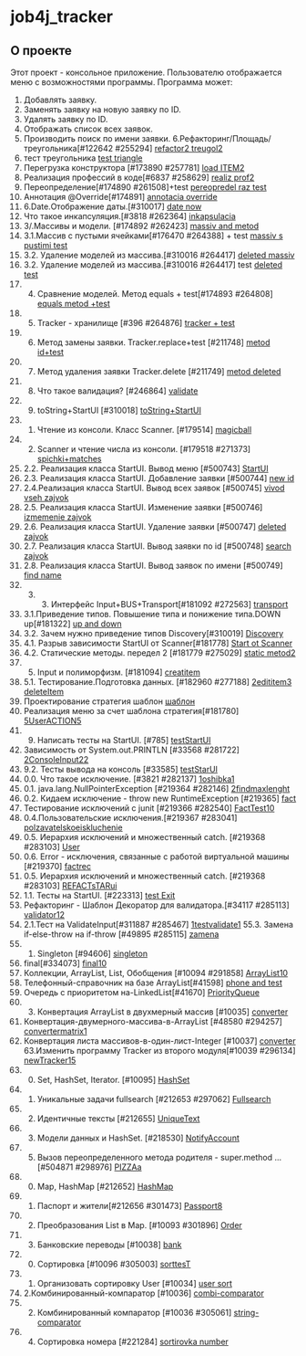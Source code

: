 # job4j_tracker
## О проекте
Этот проект - консольное приложение. Пользователю отображается меню с возможностями программы.
Программа может:
1. Добавлять заявку.
2. Заменять заявку на новую заявку по ID.
3. Удалять заявку по ID.
4. Отображать список всех заявок.
5. Производить поиск по имени заявки.
6.Рефакторинг/Площадь/треугольника[#122642 #255294]
[refactor2 treugol2](https://github.com/as310788/-job4j_tracker/blob/master/images/refactor%20treugol.png)
6. тест треугольника
[test triangle](https://github.com/as310788/-job4j_tracker/blob/master/images/test%20triangle.png)
7. Перегрузка конструктора [#173890 #257781]
[load ITEM2](https://github.com/as310788/-job4j_tracker/blob/master/images/LOAD%20ITEM.png)
8. Реализация профессий в коде[#6837 #258629]
[realiz prof2](https://github.com/as310788/-job4j_tracker/blob/master/images/realiz%20prof.png)
9. Переопределение[#174890 #261508]+test
[pereopredel raz test](https://github.com/as310788/-job4j_tracker/blob/master/images/%D0%9F%D0%B5%D1%80%D0%B5%D0%BE%D0%BF%D1%80%D0%B5%D0%B4%D0%B5%D0%BB%D0%B5%D0%BD%D0%B8%D0%B5.png)
10. Аннотация @Override[#174891]
[annotacia override](https://github.com/as310788/-job4j_tracker/blob/master/images/override.png)
11. 6.Date.Отображение даты.[#310017]
[date now](https://github.com/as310788/-job4j_tracker/blob/master/images/view%20date.png)
12. Что такое инкапсуляция.[#3818 #262364]
[inkapsulacia](https://github.com/as310788/-job4j_tracker/blob/master/images/%D0%A7%D1%82%D0%BE%20%D1%82%D0%B0%D0%BA%D0%BE%D0%B5%20%D0%B8%D0%BD%D0%BA%D0%B0%D0%BF%D1%81%D1%83%D0%BB%D1%8F%D1%86%D0%B8%D1%8F..png)
13. 3/.Массивы и модели. [#174892 #262423]
[massiv and metod](https://github.com/as310788/-job4j_tracker/blob/master/images/metod%20and%20massiv.png)
14. 3.1.Массив с пустыми ячейками[#176470 #264388] + test
[massiv s pustimi test](https://github.com/as310788/-job4j_tracker/blob/master/images/%D0%BF%D1%83%D1%81%D1%82%D0%BE%D0%B9%20%D0%BC%D0%B0%D1%81%D1%81%D0%B8%D0%B2.png)
15. 3.2. Удаление моделей из массива.[#310016 #264417]
    [deleted massiv](https://github.com/as310788/-job4j_tracker/commit/62ec5d42292f361fc215bf8b0a02bc6fbe1e54ef)
16. 3.2. Удаление моделей из массива.[#310016 #264417] test
[deleted test](https://github.com/as310788/-job4j_tracker/blob/master/images/test1.png)
17. 4. Сравнение моделей. Метод equals + test[#174893 #264808]
[equals metod +test](https://github.com/as310788/-job4j_tracker/commit/fb09640cd146c46104700b327a36671ee9548521)
18. 5. Tracker - хранилище [#396 #264876]
[tracker + test](https://github.com/as310788/-job4j_tracker/blob/master/images/Tracker%20-%20%D1%85%D1%80%D0%B0%D0%BD%D0%B8%D0%BB%D0%B8%D1%89%D0%B5.png)
19. 6. Метод замены заявки. Tracker.replace+test [#211748]
[metod id+test](https://github.com/as310788/-job4j_tracker/blob/master/images/metod%20id.png)
20. 7. Метод удаления заявки Tracker.delete [#211749]
[metod deleted](https://github.com/as310788/-job4j_tracker/blob/master/images/metod%20deleted.png)
21. 8. Что такое валидация? [#246864]
[validate](https://github.com/as310788/-job4j_tracker/blob/master/images/validacia.png)
22. 9. toString+StartUI [#310018]
[toString+StartUI](https://github.com/as310788/-job4j_tracker/blob/master/images/startUl.png)
23. 1. Чтение из консоли. Класс Scanner. [#179514]
[magicball](https://github.com/as310788/-job4j_tracker/blob/master/images/magicball.png)
24. 2. Scanner и чтение числа из консоли. [#179518 #271373]
[spichki+matches](https://github.com/as310788/-job4j_tracker/blob/master/images/%D1%81%D0%BF%D0%B8%D1%87%D0%BA%D0%B8.png)
25. 2.2. Реализация класса StartUI. Вывод меню [#500743]
[StartUI](https://github.com/as310788/-job4j_tracker/blob/master/images/StartUI.png)
26. 2.3. Реализация класса StartUI. Добавление заявки [#500744]
[new id](https://github.com/as310788/-job4j_tracker/blob/master/images/%D0%B4%D0%BE%D0%B1%D0%B0%D0%B2%D0%BB%D0%B5%D0%BD%D0%B8%D0%B5%20%D0%B7%D0%B0%D1%8F%D0%B2%D0%BA%D0%B8.png)
27. 2.4.Реализация класса StartUI. Вывод всех заявок [#500745]
[vivod vseh zajvok](https://github.com/as310788/-job4j_tracker/blob/master/images/%D0%92%D1%8B%D0%B2%D0%BE%D0%B4%20%D0%B2%D1%81%D0%B5%D1%85%20%D0%B7%D0%B0%D1%8F%D0%B2%D0%BE%D0%BA.png)
28. 2.5. Реализация класса StartUI. Изменение заявки [#500746]
[izmemenie zajvok](https://github.com/as310788/-job4j_tracker/blob/master/images/change%20zajvok.png)
29. 2.6. Реализация класса StartUI. Удаление заявки [#500747]
[deleted zajvok](https://github.com/as310788/-job4j_tracker/blob/master/images/deleted.png)
30. 2.7. Реализация класса StartUI. Вывод заявки по id [#500748]
[search zajvok](https://github.com/as310788/-job4j_tracker/blob/master/images/search%20zajvok.png)
31. 2.8. Реализация класса StartUI. Вывод заявок по имени [#500749]
[find name](https://github.com/as310788/-job4j_tracker/blob/master/images/find%20test.png)
32. 3. 3. Интерфейс Input+BUS+Transport[#181092 #272563]
[transport](https://github.com/as310788/-job4j_tracker/blob/master/images/transport.png)
33. 3.1.Приведение типов. Повышение типа и понижение типа.DOWN up[#181322]
[up and down](https://github.com/as310788/-job4j_tracker/blob/master/images/up%20and%20down.png)
34. 3.2. Зачем нужно приведение типов Discovery[#310019]
[Discovery](https://github.com/as310788/-job4j_tracker/blob/master/images/Vehicle.png)
35. 4.1. Разрыв зависимости StartUI от Scanner[#181778]
[Start ot Scanner](https://github.com/as310788/-job4j_tracker/blob/master/images/razriv.png)
36. 4.2. Статические методы. передел 2 [#181779 #275029]
[static metod2](https://github.com/as310788/-job4j_tracker/commit/d7b8fba6d8324cbce37122825e291058b6a94ac9)
37. 5. Input и полиморфизм. [#181094]
[creatitem](https://github.com/as310788/-job4j_tracker/blob/master/images/create.png)
38. 5.1. Тестирование.Подготовка данных. [#182960 #277188]
[2edititem3 deleteItem](https://github.com/as310788/-job4j_tracker/blob/master/images/edititem.png)
39. Проектирование стратегия шаблон
[шаблон](https://github.com/as310788/-job4j_tracker/blob/master/images/%D1%88%D0%B0%D0%B1%D0%BB%D0%BE%D0%BD.png)
40. Реализация меню за счет шаблона стратегия[#181780]
[5UserACTION5](https://github.com/as310788/-job4j_tracker/blob/master/images/user.png)
41. 9. Написать тесты на StartUI. [#785]
[testStartUI](https://github.com/as310788/-job4j_tracker/blob/master/images/Test%20STARTUI.png)
42. Зависимость от System.out.PRINTLN [#33568 #281722]
[2ConsoleInput22](https://github.com/as310788/-job4j_tracker/blob/master/images/ref.png)
43. 9.2. Тесты вывода на консоль [#33585]
[testStarUI](https://github.com/as310788/-job4j_tracker/blob/master/images/test%202%20StartUI.png)
44. 0.0. Что такое исключение. [#3821 #282137]
[1oshibka1](https://github.com/as310788/-job4j_tracker/blob/master/images/blackaray.png)
45. 0.1. java.lang.NullPointerException [#219364 #282146]
[2findmaxlenght](https://github.com/as310788/-job4j_tracker/blob/master/images/FindMaxLenght.png)
46. 0.2. Кидаем исключение - throw new RuntimeException [#219365]
[fact](https://github.com/as310788/-job4j_tracker/blob/master/images/Fact.png)
47. Тестирование исключений с junit [#219366 #282540]
[FactTest10](https://github.com/as310788/-job4j_tracker/blob/master/images/FactTest.png)
48. 0.4.Пользовательские исключения.[#219367 #283041]
[polzavatelskoeiskluchenie](https://github.com/as310788/-job4j_tracker/blob/master/images/element.png)
49. 0.5. Иерархия исключений и множественный catch. [#219368 #283103]
[User](https://github.com/as310788/-job4j_tracker/blob/master/images/UserStore.png)
50. 0.6. Error - исключения, связанные с работой виртуальной машины [#219370]
[factrec](https://github.com/as310788/-job4j_tracker/commit/bc0ddc693f121150917b5164003f4cad89c6f862)
51. 0.5. Иерархия исключений и множественный catch. [#219368 #283103]
[REFACTsTARui](https://github.com/as310788/-job4j_tracker/blob/master/images/StartUI205.png)
52. 1.1. Тесты на StartUI. [#223313]
[test Exit](https://github.com/as310788/-job4j_tracker/blob/master/images/testExit.png)
53. Рефакторинг - Шаблон Декоратор для валидатора.[#34117 #285113]
[validator12](https://github.com/as310788/-job4j_tracker/blob/master/images/validator.png)
54. 2.1.Тест на ValidateInput[#311887 #285467]
[1testvalidate1](https://github.com/as310788/-job4j_tracker/blob/master/images/test%20validate.png)
55.3. Замена if-else-throw на if-throw [#49895 #285115]
[zamena](https://github.com/as310788/-job4j_tracker/blob/master/images/find.png)
55. 1. Singleton [#94606]
[singleton](https://github.com/as310788/-job4j_tracker/blob/master/images/singletracker.png)
56. final[#334073]
[final10](https://github.com/as310788/-job4j_tracker/blob/master/images/final.png)
57. Коллекции, ArrayList, List, Обобщения [#10094 #291858]
[ArrayList10](https://github.com/as310788/-job4j_tracker/blob/master/images/ArrayList.png)
58. Телефонный-справочник на базе ArrayList[#41598]
[phone and test](https://github.com/as310788/-job4j_tracker/blob/master/images/phone.png)
59. Очередь с приоритетом на-LinkedList[#41670]
[PriorityQueue](https://github.com/as310788/-job4j_tracker/blob/master/images/PriorityQueue.png)
60. 3. Конвертация ArrayList в двухмерный массив [#10035]
[converter](https://github.com/as310788/-job4j_tracker/blob/master/images/converter1000.png)
61. Конвертация-двумерного-массива-в-ArrayList [#48580 #294257]
[convertermatrix1](https://github.com/as310788/-job4j_tracker/blob/master/images/convertermatrix.png)
62. Конвертация листа массивов-в-один-лист-Integer [#10037]
[converter](https://github.com/as310788/-job4j_tracker/blob/master/images/converte2000.png)
63.Изменить программу Tracker из второго модуля[#10039 #296134]
[newTracker15](https://github.com/as310788/-job4j_tracker/blob/master/images/newtracker.png)
63. 0. Set, HashSet, Iterator. [#10095]
[HashSet](https://github.com/as310788/-job4j_tracker/blob/master/images/HashSet.png)
64. 1. Уникальные задачи fullsearch [#212653 #297062]
[Fullsearch](https://github.com/as310788/-job4j_tracker/blob/master/images/Fullsearch.png)
65. 2. Идентичные тексты [#212655]
[UniqueText](https://github.com/as310788/-job4j_tracker/blob/master/images/uniquetekst.png)
66. 3. Модели данных и HashSet. [#218530]
[NotifyAccount](https://github.com/as310788/-job4j_tracker/blob/master/images/Account.png)
67. 5. Вызов переопределенного метода родителя - super.method ... [#504871 #298976]
[PIZZAa](https://github.com/as310788/-job4j_tracker/blob/master/images/PIZZA.png)
68. 0. Map, HashMap [#212652]
[HashMap](https://github.com/as310788/-job4j_tracker/blob/master/images/HashMap.png)
69. 1. Паспорт и жители[#212656 #301473]
[Passport8](https://github.com/as310788/-job4j_tracker/blob/master/images/Passport.png)
70. 2. Преобразования List в Map. [#10093 #301896]
[Order](https://github.com/as310788/-job4j_tracker/blob/master/images/orderconverter.png)
71. 3. Банковские переводы [#10038]
[bank](https://github.com/as310788/-job4j_tracker/blob/master/images/bank.png)
72. 0. Сортировка [#10096 #305003]
[sorttesT](https://github.com/as310788/-job4j_tracker/blob/master/images/sort.png)
73. 1. Организовать сортировку User [#10034]
[user sort](https://github.com/as310788/-job4j_tracker/blob/master/images/user%20sort.png)
74. 2.Комбинированный-компаратор [#10036]
[combi-comparator](https://github.com/as310788/-job4j_tracker/blob/master/images/job.png)
75. 2. Комбинированный компаратор [#10036 #305061]
[string-comparator](https://github.com/as310788/-job4j_tracker/blob/master/images/string%20compare.png)
76. 4. Сортировка номера [#221284]
[sortirovka number](https://github.com/as310788/-job4j_tracker/blob/master/images/number%20sortirovka.png)
